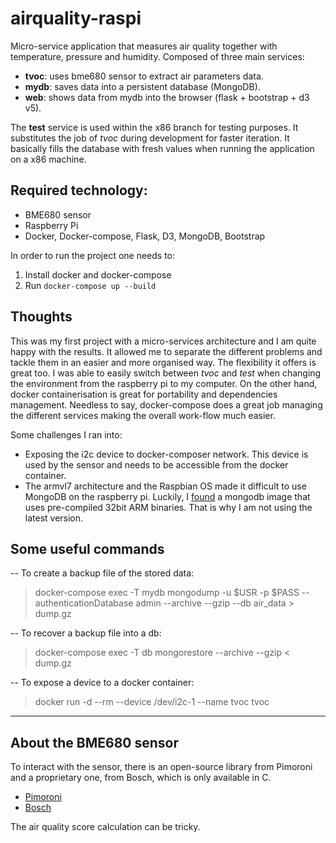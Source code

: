 # airquality-raspi

Micro-service application that measures air quality together with temperature, pressure and humidity. Composed of three main services:

- **tvoc**: uses bme680 sensor to extract air parameters data.
- **mydb**: saves data into a persistent database (MongoDB).
- **web**: shows data from mydb into the browser (flask + bootstrap + d3 v5).

The **test** service is used within the x86 branch for testing purposes. It substitutes the job of *tvoc* during development for faster iteration. It basically fills the database with fresh values when running the application on a x86 machine.


## Required technology:

- BME680 sensor
- Raspberry Pi
- Docker, Docker-compose, Flask, D3, MongoDB, Bootstrap

In order to run the project one needs to:

1. Install docker and docker-compose
2. Run ``docker-compose up --build``

## Thoughts

This was my first project with a micro-services architecture and I am quite happy with the results. It allowed me to separate the different problems and tackle them in an easier and more organised way. The flexibility it offers is great too. I was able to easily switch between *tvoc* and *test* when changing the environment from the raspberry pi to my computer. On the other hand, docker containerisation is great for portability and dependencies management. Needless to say, docker-compose does a great job managing the different services making the overall work-flow much easier.

Some challenges I ran into:

- Exposing the i2c device to docker-composer network. This device is used by the sensor and needs to be accessible from the docker container.
- The armvl7 architecture and the Raspbian OS made it difficult to use MongoDB on the raspberry pi. Luckily, I [found](https://hub.docker.com/r/andresvidal/rpi3-mongodb3/) a mongodb image that uses pre-compiled 32bit ARM binaries. That is why I am not using the latest version.


## Some useful commands

-- To create a backup file of the stored data:

> docker-compose exec -T mydb mongodump -u $USR -p $PASS --authenticationDatabase admin --archive --gzip --db air_data > dump.gz

-- To recover a backup file into a db:

> docker-compose exec -T db mongorestore --archive --gzip < dump.gz

-- To expose a device to a docker container:

> docker run -d --rm --device /dev/i2c-1 --name tvoc tvoc

---

## About the BME680 sensor

To interact with the sensor, there is an open-source library from Pimoroni and a proprietary one, from Bosch, which is only available in C.

- [Pimoroni](https://pypi.org/project/bme680/)
- [Bosch](https://github.com/BoschSensortec/BME680_driver)

The air quality score calculation can be tricky.
